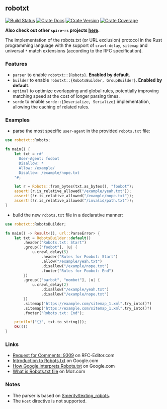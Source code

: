 ## robotxt

[![Build Status][action-badge]][action-url]
[![Crate Docs][docs-badge]][docs-url]
[![Crate Version][crates-badge]][crates-url]
[![Crate Coverage][coverage-badge]][coverage-url]

**Also check out other `spire-rs` projects
[here](https://github.com/spire-rs).**

[action-badge]: https://img.shields.io/github/actions/workflow/status/spire-rs/kit/build.yaml?branch=main&label=build&logo=github&style=flat-square
[action-url]: https://github.com/spire-rs/kit/actions/workflows/build.yaml
[crates-badge]: https://img.shields.io/crates/v/robotxt.svg?logo=rust&style=flat-square
[crates-url]: https://crates.io/crates/robotxt
[docs-badge]: https://img.shields.io/docsrs/robotxt?logo=Docs.rs&style=flat-square
[docs-url]: http://docs.rs/robotxt
[coverage-badge]: https://img.shields.io/codecov/c/github/spire-rs/kit?logo=codecov&logoColor=white&style=flat-square
[coverage-url]: https://app.codecov.io/gh/spire-rs/kit

The implementation of the robots.txt (or URL exclusion) protocol in the Rust
programming language with the support of `crawl-delay`, `sitemap` and universal
`*` match extensions (according to the RFC specification).

### Features

- `parser` to enable `robotxt::{Robots}`. **Enabled by default**.
- `builder` to enable `robotxt::{RobotsBuilder, GroupBuilder}`. **Enabled by
  default**.
- `optimal` to optimize overlapping and global rules, potentially improving
  matching speed at the cost of longer parsing times.
- `serde` to enable `serde::{Deserialize, Serialize}` implementation, allowing
  the caching of related rules.

### Examples

- parse the most specific `user-agent` in the provided `robots.txt` file:

```rust
use robotxt::Robots;

fn main() {
    let txt = r#"
      User-Agent: foobot
      Disallow: *
      Allow: /example/
      Disallow: /example/nope.txt
    "#;

    let r = Robots::from_bytes(txt.as_bytes(), "foobot");
    assert!(r.is_relative_allowed("/example/yeah.txt"));
    assert!(!r.is_relative_allowed("/example/nope.txt"));
    assert!(!r.is_relative_allowed("/invalid/path.txt"));
}
```

- build the new `robots.txt` file in a declarative manner:

```rust
use robotxt::RobotsBuilder;

fn main() -> Result<(), url::ParseError> {
    let txt = RobotsBuilder::default()
        .header("Robots.txt: Start")
        .group(["foobot"], |u| {
            u.crawl_delay(5)
                .header("Rules for Foobot: Start")
                .allow("/example/yeah.txt")
                .disallow("/example/nope.txt")
                .footer("Rules for Foobot: End")
        })
        .group(["barbot", "nombot"], |u| {
            u.crawl_delay(2)
                .disallow("/example/yeah.txt")
                .disallow("/example/nope.txt")
        })
        .sitemap("https://example.com/sitemap_1.xml".try_into()?)
        .sitemap("https://example.com/sitemap_1.xml".try_into()?)
        .footer("Robots.txt: End");

    println!("{}", txt.to_string());
    Ok(())
}
```

### Links

- [Request for Comments: 9309](https://www.rfc-editor.org/rfc/rfc9309.txt) on
  RFC-Editor.com
- [Introduction to Robots.txt](https://developers.google.com/search/docs/crawling-indexing/robots/intro)
  on Google.com
- [How Google interprets Robots.txt](https://developers.google.com/search/docs/crawling-indexing/robots/robots_txt)
  on Google.com
- [What is Robots.txt file](https://moz.com/learn/seo/robotstxt) on Moz.com

### Notes

- The parser is based on
  [Smerity/texting_robots](https://github.com/Smerity/texting_robots).
- The `Host` directive is not supported.
